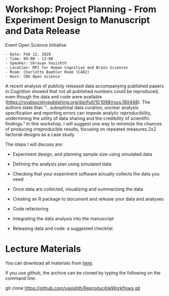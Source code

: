 # Workshop: Project Planning - From Experiment Design to Manuscript and Data Release
Event Open Science Initiative

    - Date: Feb 12, 2020
    - Time: 09:00 - 13:00
    - Speaker: Shravan Vasishth
    - Location: MPI for Human Cognitive and Brain Sciences
    - Room: Charlotte Buehler Room (C402)
    - Host: CBS Open Science

A recent analysis of publicly released data accompanying published papers in Cognition showed that not all published numbers could be reproduced, even though the data and code were available (https://royalsocietypublishing.org/doi/full/10.1098/rsos.180448). The authors state that: "...suboptimal data curation, unclear analysis specification and reporting errors can impede analytic reproducibility, undermining the utility of data sharing and the credibility of scientific findings." In this workshop, I will suggest one way to minimize the chances of producing irreproducible results, focusing on repeated measures 2x2 factorial designs as a case study.

The steps I will discuss are:

- Experiment design, and planning sample size using simulated data

- Defining the analysis plan using simulated data

- Checking that your experiment software actually collects the data you need

- Once data are collected, visualizing and summarizing the data

- Creating an R package to document and release your data and analyses

- Code refactoring

- Integrating the data analysis into the manuscript

- Releasing data and code: a suggested checklist 

# Lecture Materials

You can download all materials from [here](https://github.com/vasishth/ReproducibleWorkflows/archive/master.zip).

If you use github, the archive can be cloned by typing the following on the command line:

   git clone https://github.com/vasishth/ReproducibleWorkflows.git 
